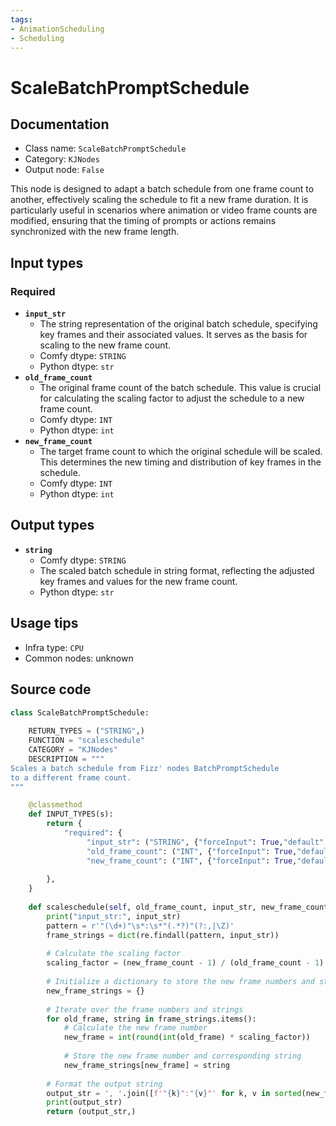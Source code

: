 ```yaml
---
tags:
- AnimationScheduling
- Scheduling
---
```


# ScaleBatchPromptSchedule
## Documentation
- Class name: `ScaleBatchPromptSchedule`
- Category: `KJNodes`
- Output node: `False`

This node is designed to adapt a batch schedule from one frame count to another, effectively scaling the schedule to fit a new frame duration. It is particularly useful in scenarios where animation or video frame counts are modified, ensuring that the timing of prompts or actions remains synchronized with the new frame length.
## Input types
### Required
- **`input_str`**
    - The string representation of the original batch schedule, specifying key frames and their associated values. It serves as the basis for scaling to the new frame count.
    - Comfy dtype: `STRING`
    - Python dtype: `str`
- **`old_frame_count`**
    - The original frame count of the batch schedule. This value is crucial for calculating the scaling factor to adjust the schedule to a new frame count.
    - Comfy dtype: `INT`
    - Python dtype: `int`
- **`new_frame_count`**
    - The target frame count to which the original schedule will be scaled. This determines the new timing and distribution of key frames in the schedule.
    - Comfy dtype: `INT`
    - Python dtype: `int`
## Output types
- **`string`**
    - Comfy dtype: `STRING`
    - The scaled batch schedule in string format, reflecting the adjusted key frames and values for the new frame count.
    - Python dtype: `str`
## Usage tips
- Infra type: `CPU`
- Common nodes: unknown


## Source code
```python
class ScaleBatchPromptSchedule:
    
    RETURN_TYPES = ("STRING",)
    FUNCTION = "scaleschedule"
    CATEGORY = "KJNodes"
    DESCRIPTION = """
Scales a batch schedule from Fizz' nodes BatchPromptSchedule
to a different frame count.
"""

    @classmethod
    def INPUT_TYPES(s):
        return {
            "required": {
                 "input_str": ("STRING", {"forceInput": True,"default": "0:(0.0),\n7:(1.0),\n15:(0.0)\n"}),
                 "old_frame_count": ("INT", {"forceInput": True,"default": 1,"min": 1, "max": 4096, "step": 1}),
                 "new_frame_count": ("INT", {"forceInput": True,"default": 1,"min": 1, "max": 4096, "step": 1}),
                
        },
    } 
    
    def scaleschedule(self, old_frame_count, input_str, new_frame_count):
        print("input_str:", input_str)
        pattern = r'"(\d+)"\s*:\s*"(.*?)"(?:,|\Z)'
        frame_strings = dict(re.findall(pattern, input_str))
        
        # Calculate the scaling factor
        scaling_factor = (new_frame_count - 1) / (old_frame_count - 1)
        
        # Initialize a dictionary to store the new frame numbers and strings
        new_frame_strings = {}
        
        # Iterate over the frame numbers and strings
        for old_frame, string in frame_strings.items():
            # Calculate the new frame number
            new_frame = int(round(int(old_frame) * scaling_factor))
            
            # Store the new frame number and corresponding string
            new_frame_strings[new_frame] = string
        
        # Format the output string
        output_str = ', '.join([f'"{k}":"{v}"' for k, v in sorted(new_frame_strings.items())])
        print(output_str)
        return (output_str,)

```
